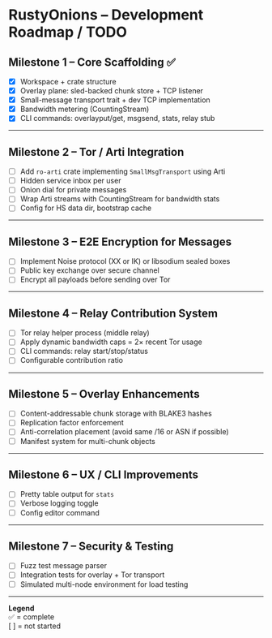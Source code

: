 # RustyOnions – Development Roadmap / TODO

## Milestone 1 – Core Scaffolding ✅
- [x] Workspace + crate structure
- [x] Overlay plane: sled-backed chunk store + TCP listener
- [x] Small-message transport trait + dev TCP implementation
- [x] Bandwidth metering (CountingStream)
- [x] CLI commands: overlayput/get, msgsend, stats, relay stub

---

## Milestone 2 – Tor / Arti Integration
- [ ] Add `ro-arti` crate implementing `SmallMsgTransport` using Arti
- [ ] Hidden service inbox per user
- [ ] Onion dial for private messages
- [ ] Wrap Arti streams with CountingStream for bandwidth stats
- [ ] Config for HS data dir, bootstrap cache

---

## Milestone 3 – E2E Encryption for Messages
- [ ] Implement Noise protocol (XX or IK) or libsodium sealed boxes
- [ ] Public key exchange over secure channel
- [ ] Encrypt all payloads before sending over Tor

---

## Milestone 4 – Relay Contribution System
- [ ] Tor relay helper process (middle relay)
- [ ] Apply dynamic bandwidth caps = 2× recent Tor usage
- [ ] CLI commands: relay start/stop/status
- [ ] Configurable contribution ratio

---

## Milestone 5 – Overlay Enhancements
- [ ] Content-addressable chunk storage with BLAKE3 hashes
- [ ] Replication factor enforcement
- [ ] Anti-correlation placement (avoid same /16 or ASN if possible)
- [ ] Manifest system for multi-chunk objects

---

## Milestone 6 – UX / CLI Improvements
- [ ] Pretty table output for `stats`
- [ ] Verbose logging toggle
- [ ] Config editor command

---

## Milestone 7 – Security & Testing
- [ ] Fuzz test message parser
- [ ] Integration tests for overlay + Tor transport
- [ ] Simulated multi-node environment for load testing

---

**Legend**  
✅ = complete  
[ ] = not started